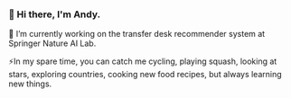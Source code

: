 ### 👋 Hi there, I'm Andy.

🔭 I’m currently working on the transfer desk recommender system at Springer Nature AI Lab.

⚡In my spare time, you can catch me cycling, playing squash, looking at stars, exploring countries, cooking new food recipes, but always learning new things.

<!--
**AndyMDH/AndyMDH** is a ✨ _special_ ✨ repository because its `README.md` (this file) appears on your GitHub profile.

Here are some ideas to get you started:

- 🔭 I’m currently working on ...
- 🌱 I’m currently learning ...
- 👯 I’m looking to collaborate on ...
- 🤔 I’m looking for help with ...
- 💬 Ask me about ...
- 📫 How to reach me: ...
- 😄 Pronouns: ...
- ⚡ Fun fact: ...
-->
